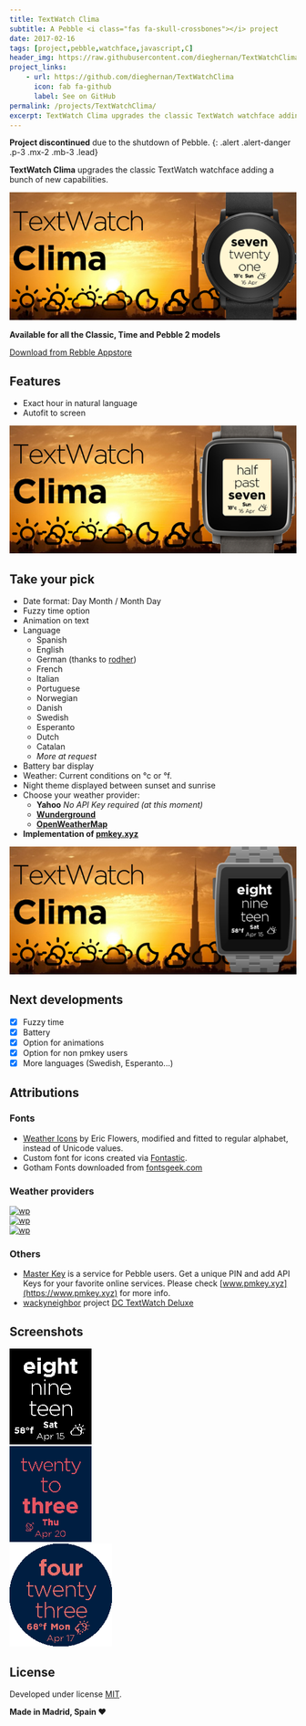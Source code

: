 ```yaml
---
title: TextWatch Clima
subtitle: A Pebble <i class="fas fa-skull-crossbones"></i> project
date: 2017-02-16
tags: [project,pebble,watchface,javascript,C]
header_img: https://raw.githubusercontent.com/dieghernan/TextWatchClima/master/store/BannerRound.png
project_links:
    - url: https://github.com/dieghernan/TextWatchClima
      icon: fab fa-github
      label: See on GitHub
permalink: /projects/TextWatchClima/
excerpt: TextWatch Clima upgrades the classic TextWatch watchface adding a bunch of new capabilities. 
---
```


**Project discontinued** due to the shutdown of Pebble.
{: .alert .alert-danger .p-3 .mx-2 .mb-3 .lead}


**TextWatch Clima** upgrades the classic TextWatch watchface adding a bunch of new capabilities. 

![banner](https://raw.githubusercontent.com/dieghernan/TextWatchClima/master/store/BannerRound.png)

**Available for all the Classic, Time and Pebble 2 models**

<div class="text-center">
<a class="btn btn-primary my-3 text-white" href="https://apps.rebble.io/en_US/application/58a94da90dfc32d35b0002f8?section=watchfaces" role="button">Download from Rebble Appstore</a>
</div>


## Features

* Exact hour in natural language
* Autofit to screen

![banner](https://raw.githubusercontent.com/dieghernan/TextWatchClima/master/store/BannerTime.png)

## Take your pick

* Date format: Day Month / Month Day
* Fuzzy time option
* Animation on text
* Language
  * Spanish
  * English
  * German (thanks to [rodher](https://github.com/rodher))
  * French
  * Italian
  * Portuguese
  * Norwegian
  * Danish
  * Swedish
  * Esperanto
  * Dutch
  * Catalan
  * _More at request_
 * Battery bar display
 * Weather: Current conditions on °c or °f.
 * Night theme displayed between sunset and sunrise
 * Choose your weather provider:
    * **Yahoo** _No API Key required (at this moment)_
    * **[Wunderground](https://www.wunderground.com/?apiref=fb6856330e74c168)**
    * **[OpenWeatherMap](https://openweathermap.org/)**
 * **Implementation of [pmkey.xyz](https://www.pmkey.xyz)**
 
 ![banner](https://raw.githubusercontent.com/dieghernan/TextWatchClima/master/store/BannerClass.png)
 
## Next developments
-  [x]  Fuzzy time
-  [x]  Battery
-  [x]  Option for animations
-  [x]  Option for non pmkey users
-  [x]  More languages (Swedish, Esperanto...) 

## Attributions

### Fonts

 * [Weather Icons](https://erikflowers.github.io/weather-icons) by Eric Flowers, modified and fitted to regular alphabet, instead of Unicode values.
 * Custom font for icons created via [Fontastic](http://fontastic.me/).
 * Gotham Fonts downloaded from [fontsgeek.com](http://fontsgeek.com)
 
### Weather providers  

<div class="row">
<div class="col">
<a href="https://www.yahoo.com/?ilc=401"><img src="https://poweredby.yahoo.com/purple.png" alt="wp"></a>
</div>
<div class="col">
<a href="https://www.wunderground.com/?apiref=fb6856330e74c168"><img src="https://icons.wxug.com/logos/PNG/wundergroundLogo_4c.png" width="120" alt="wp"></a>
</div>
<div class="col">
<a href="https://openweathermap.org/"><img src="https://openweathermap.org/themes/openweathermap/assets/vendor/owm/img/icons/logo_60x60.png" width="60" alt="wp"></a>
</div>
</div>

### Others

* [Master Key](https://www.pmkey.xyz) is a service for Pebble users. Get a unique PIN and add API Keys for your favorite online services. Please check [www.pmkey.xyz](https://www.pmkey.xyz) for more info.
* [wackyneighbor](https://github.com/wackyneighbor) project [DC TextWatch Deluxe](https://github.com/wackyneighbor/DC_Text_Watch_Deluxe)

## Screenshots

<div class="row">
<div class="col-sm mb-1">
        <img src="https://raw.githubusercontent.com/dieghernan/TextWatchClima/master/store/ScrShClass.gif" alt="gif">
</div>
<div class="col-sm mb-1">
        <img src="https://raw.githubusercontent.com/dieghernan/TextWatchClima/master/store/ScrShTime.gif" alt="gif">
</div>
<div class="col-sm mb-1">
        <img src="https://raw.githubusercontent.com/dieghernan/TextWatchClima/master/store/ScrShRound.gif" alt="gif">
</div>
</div>

## License

Developed under license [MIT](https://github.com/dieghernan/TextWatchES_Weather/blob/master/MIT%20License).


**Made in Madrid, Spain ❤️**
